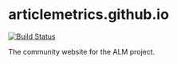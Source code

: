 articlemetrics.github.io
========================

[![Build Status](https://travis-ci.org/articlemetrics/gh-pages.png?branch=master)](https://travis-ci.org/articlemetrics/gh-pages)

The community website for the ALM project.